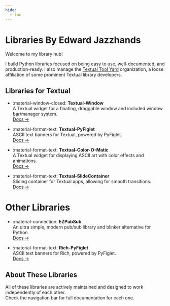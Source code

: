 ```yaml
---
hide:
  - toc
---
```


# Libraries By Edward Jazzhands

Welcome to my library hub!  

I build Python libraries focused on being easy to use, well-documented, and production-ready. I also manage the [Textual Tool Yard](https://github.com/ttygroup) organization, a loose affiliation of some prominent Textual library developers.

## Libraries for Textual

<div class="grid cards" markdown>

-   :material-window-closed: **Textual-Window**  
    A Textual widget for a floating, draggable window and included window bar/manager system.  
    [Docs →](textual-window/index.md)

-   :material-format-text: **Textual-PyFiglet**  
    ASCII text banners for Textual, powered by PyFiglet.  
    [Docs →](textual-pyfiglet/index.md)

-   :material-format-text: **Textual-Color-O-Matic**  
    A Textual widget for displaying ASCII art with color effects and animations.  
    [Docs →](textual-coloromatic/index.md)

-   :material-format-text: **Textual-SlideContainer**  
    Sliding container for Textual apps, allowing for smooth transitions.  
    [Docs →](textual-slidecontainer/index.md)

</div>

# Other Libraries

<div class="grid cards" markdown>

-   :material-connection: **EZPubSub**  
    An ultra simple, modern pub/sub library and blinker alternative for Python.  
    [Docs →](ezpubsub/index.md)

-   :material-format-text: **Rich-PyFiglet**  
    ASCII text banners for Rich, powered by PyFiglet.  
    [Docs →](rich-pyfiglet/index.md)

</div>

## About These Libraries

All of these libraries are actively maintained and designed to work independently of each other.  
Check the navigation bar for full documentation for each one.

